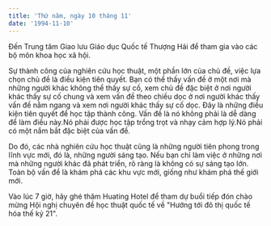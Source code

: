 ```yaml
---
title: 'Thứ năm, ngày 10 tháng 11'
date: '1994-11-10'
---
```


Đến Trung tâm Giao lưu Giáo dục Quốc tế Thượng Hải để tham gia vào các bộ môn khoa học xã hội.

Sự thành công của nghiên cứu học thuật, một phần lớn của chủ đề, việc lựa chọn chủ đề là điều kiện tiên quyết. Bạn có thể thấy vấn đề ở một nơi mà những người khác không thể thấy sự cố, xem chủ đề đặc biệt ở nơi người khác thấy sự cố chung và xem vấn đề theo chiều dọc ở nơi người khác thấy vấn đề nằm ngang và xem nơi người khác thấy sự cố dọc. Đây là những điều kiện tiên quyết để học tập thành công. Vấn đề là nó không phải là dễ dàng để làm điều này.Nó phải được học tập trồng trọt và nhạy cảm hợp lý.Nó phải có một nắm bắt đặc biệt của vấn đề.

Do đó, các nhà nghiên cứu học thuật cũng là những người tiên phong trong lĩnh vực mới, đó là, những người sáng tạo. Nếu bạn chỉ làm việc ở những nơi mà những người khác đã phát triển, rõ ràng là không có sự sáng tạo lớn. Toàn bộ vấn đề là khám phá các khu vực mới, giống như khám phá thế giới mới.

Vào lúc 7 giờ, hãy ghé thăm Huating Hotel để tham dự buổi tiếp đón chào mừng Hội nghị chuyên đề học thuật quốc tế về "Hướng tới đô thị quốc tế hóa thế kỷ 21".

